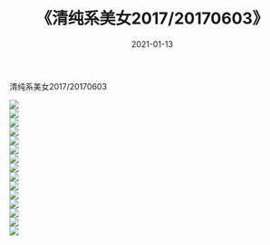﻿---
layout: post
title:  《清纯系美女2017/20170603》
date:   2021-01-13
img: http://pic.660000.xyz/1:/清纯系美女/2017/20170603/000.jpg
categories: [美女, 清纯, 唯美]
---

清纯系美女2017/20170603

 ![](http://pic.660000.xyz/1:/清纯系美女/2017/20170603/001.png) <br>![](http://pic.660000.xyz/1:/清纯系美女/2017/20170603/002.png) <br>![](http://pic.660000.xyz/1:/清纯系美女/2017/20170603/003.png) <br>![](http://pic.660000.xyz/1:/清纯系美女/2017/20170603/004.png) <br>![](http://pic.660000.xyz/1:/清纯系美女/2017/20170603/005.png) <br>![](http://pic.660000.xyz/1:/清纯系美女/2017/20170603/006.png) <br>![](http://pic.660000.xyz/1:/清纯系美女/2017/20170603/007.png) <br>![](http://pic.660000.xyz/1:/清纯系美女/2017/20170603/008.png) <br>![](http://pic.660000.xyz/1:/清纯系美女/2017/20170603/009.png) <br>![](http://pic.660000.xyz/1:/清纯系美女/2017/20170603/010.png) <br>![](http://pic.660000.xyz/1:/清纯系美女/2017/20170603/011.png) <br>![](http://pic.660000.xyz/1:/清纯系美女/2017/20170603/012.png) <br>![](http://pic.660000.xyz/1:/清纯系美女/2017/20170603/013.png) <br>![](http://pic.660000.xyz/1:/清纯系美女/2017/20170603/014.png) <br>![](http://pic.660000.xyz/1:/清纯系美女/2017/20170603/015.png) <br>